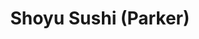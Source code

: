---
layout: place
title: "Shoyu Sushi (Parker)"
permalink: /colorado/parker/shoyu-sushi-parker.html
stateAbbr: CO
stateName: Colorado
cityName: Parker
seo:
  name: "Shoyu Sushi (Parker)"
  type: Restaurant
  links: http://shoyuparker.com/
description: "Looking for sushi in Parker, Colorado? Check out Shoyu Sushi (Parker) for a delightful Japanese dining experience. Enjoy a variety of sushi and other dishes ..."
place_id: ChIJFQscQNyRbIcRvM7CG5rUfS4
photos:
  - name: >-
      places/ChIJFQscQNyRbIcRvM7CG5rUfS4/photos/AeeoHcJZbps4hJnosDZ7-O0KaiI5P1TXBgE-htFbs6_IFOtxaYYCyHoxJII-blyezGsy3a3oRRVntydQU25aVB5vooCx-F2g1ndUV2975BgSDKWW9DAhk0TRe8234tK1xgSE0z7zeAqp_v32-1S0racTTtRj5S7_SNbF3gtg3PvMqhu6o7ofMDzGfrJ0O9t6wz-uviywZ3AG_Qs_iYx1o4AQQPa6u-x8KiM1NCVR8o-WK6a3t2XxA5aW8cvRPVzHgijb_paPIFFAiV4LB6hgY_j5BSM3YpgIqAUfl_PhK7hcMXfIow
    widthPx: 3024
    heightPx: 4032
    authorAttributions:
      - displayName: Shoyu Sushi (Parker)
        uri: https://maps.google.com/maps/contrib/115447532838425514815
        photoUri: >-
          https://lh3.googleusercontent.com/a-/ALV-UjXzKKe-Y_qGMU2RbNm7ymeX2jWUgWPUThpohgETOH1ps8fIsVU=s100-p-k-no-mo
    flagContentUri: >-
      https://www.google.com/local/imagery/report/?cb_client=maps_api_places.places_api&image_key=!1e10!2sAF1QipNV5ngRKk-zwOtdYZUzBiqq0m_yvdJA35ytMgCU&hl=en-US
    googleMapsUri: >-
      https://www.google.com/maps/place//data=!3m4!1e2!3m2!1sAF1QipNV5ngRKk-zwOtdYZUzBiqq0m_yvdJA35ytMgCU!2e10!4m2!3m1!1s0x876c91dc401c0b15:0x2e7dd49a1bc2cebc
  - name: >-
      places/ChIJFQscQNyRbIcRvM7CG5rUfS4/photos/AeeoHcJu0FV-lT-bBCASeoAwPcvY9tkSwrKZMYhvGnOLXXpl9QDEN_C9eEZ1wUF-Mcdu5gW2ADs8MUmfZwgpf-TM8ONRwLObJ57pehtoBbu7OPlDrdvVCzGN8rdr83f_A_tvqTJqm2jurm9LAfg62VlcFjTRE-b-1rBr8cm_apNjyPok328oyEj66I71-RUiUwguYX3YGRRIva-RhB_kKUwH45ciG3poZtLVkljcl1yHN09OUCMlL_kq82PrsJwTa9xiCBIH9oUQbiXpD4fheTY0EQk46f-fh0VP6Khl67kF6EmWkw
    widthPx: 1666
    heightPx: 936
    authorAttributions:
      - displayName: Shoyu Sushi (Parker)
        uri: https://maps.google.com/maps/contrib/115447532838425514815
        photoUri: >-
          https://lh3.googleusercontent.com/a-/ALV-UjXzKKe-Y_qGMU2RbNm7ymeX2jWUgWPUThpohgETOH1ps8fIsVU=s100-p-k-no-mo
    flagContentUri: >-
      https://www.google.com/local/imagery/report/?cb_client=maps_api_places.places_api&image_key=!1e10!2sAF1QipNQ57P50M_cv_8MnKR-1fa2smnIwkkszq96B9k_&hl=en-US
    googleMapsUri: >-
      https://www.google.com/maps/place//data=!3m4!1e2!3m2!1sAF1QipNQ57P50M_cv_8MnKR-1fa2smnIwkkszq96B9k_!2e10!4m2!3m1!1s0x876c91dc401c0b15:0x2e7dd49a1bc2cebc
  - name: >-
      places/ChIJFQscQNyRbIcRvM7CG5rUfS4/photos/AeeoHcJoOYlzbfh0hbC1O4o2lV64-uhitWSz-5gACIfr-PQpLQajZQ5QQIsATBy73NBNNiVYhh582_8wfwq1LpxynY1udjki3qMo6zogQJ78QOxD5FTLAFw5dzANOHHbzIlah0IINroeys48Cs2Q4ted5d6Oa2v93ix9mqV8tQwU2BgMs8CDM4gf9aznlZ5opGruAScv7wg9WQzLksmMIKO541KWT5eVmc6g2FJYmSPfFY-sHXqjleKFKenYRx1_C5nzrpwUxQ1ZqXdsQCpOISv2AyboSp_4u4Lw8TNEd7J0lV-kBectIP6FUV6PyRyJb1ELhjafPu7WCZhEOrk7BZgAnV7VmelxVTlVmmggdGFfgX81qKkuhLqdue0aYE76XslzQcYkHlz96KJFnasLkFmn1BaY5TW0pqZzb1jhZg-aij5nc5Iv
    widthPx: 4032
    heightPx: 3024
    authorAttributions:
      - displayName: Corey R. Bryant
        uri: https://maps.google.com/maps/contrib/100950239711858599908
        photoUri: >-
          https://lh3.googleusercontent.com/a-/ALV-UjVDqMkbzvDyJmfsAjn6fY9W5p9GjTplSEb98_G_VRZvck-UyU6H=s100-p-k-no-mo
    flagContentUri: >-
      https://www.google.com/local/imagery/report/?cb_client=maps_api_places.places_api&image_key=!1e10!2sCIHM0ogKEICAgMCIv8H5pgE&hl=en-US
    googleMapsUri: >-
      https://www.google.com/maps/place//data=!3m4!1e2!3m2!1sCIHM0ogKEICAgMCIv8H5pgE!2e10!4m2!3m1!1s0x876c91dc401c0b15:0x2e7dd49a1bc2cebc
  - name: >-
      places/ChIJFQscQNyRbIcRvM7CG5rUfS4/photos/AeeoHcL-a9JF_Gq9tu6I5ImiV98Nazwaeh831cd20x2q4jCrMHCuYs8VATi9GazEP98cIkxubOQYpWa3-yu8xUgCrZIzsL8LbaKJfw9vf0VrF1_HUDJebNnbcxMtYDpI5jGoUdEoRlNEazEhU2hF6RUTwdLRMA0VZnT-VxWpASb1-8qSRGDWfKkDC7s45MCGAmnAPeDsJ7xKYbBtWNoZPreS7rR9JLg_vdPsFN-Jzdhvp5WL_E_KFLmd_hhBaVwNAxhl3-troq4yEmQ1YIf-7KbZ1QAwUs3hPkLDYlwFEJRovx5Sxg
    widthPx: 4032
    heightPx: 3024
    authorAttributions:
      - displayName: Shoyu Sushi (Parker)
        uri: https://maps.google.com/maps/contrib/115447532838425514815
        photoUri: >-
          https://lh3.googleusercontent.com/a-/ALV-UjXzKKe-Y_qGMU2RbNm7ymeX2jWUgWPUThpohgETOH1ps8fIsVU=s100-p-k-no-mo
    flagContentUri: >-
      https://www.google.com/local/imagery/report/?cb_client=maps_api_places.places_api&image_key=!1e10!2sAF1QipONtRczyum-l98nU1BxTUUOiYGx9SXtn-9AKTfe&hl=en-US
    googleMapsUri: >-
      https://www.google.com/maps/place//data=!3m4!1e2!3m2!1sAF1QipONtRczyum-l98nU1BxTUUOiYGx9SXtn-9AKTfe!2e10!4m2!3m1!1s0x876c91dc401c0b15:0x2e7dd49a1bc2cebc
  - name: >-
      places/ChIJFQscQNyRbIcRvM7CG5rUfS4/photos/AeeoHcJ4qRNQHN_QIDt3-RaansdYFthJlnCXRCF6AMIB4bc4H0yhxeYqdhV0vXttBML9uWkk59tEPmuOt_90tNkd-Rd0g1Wmc0tr34As_fMvTgceAlmTkFzCMhb_8XapuTqYfEo8788OimbmnMcvxX2fMhJ3Qw_Ezg7En81Z4bmBy3VKwp5erdATF_MSyZz2uypoMJP-7fYTvn_c0gjkzgYfWIWkFUGPVZ2FO76t5FRBCZ--kSuzsGNGY4px0lc_Ydi0Km3NVLgjI3_9Snd5B-ITQAem-K1jM9TNc7zhFKnjL-JWfaX-t6s7hSGugbclav00kqvL3DIQewT-MPIffrFtPogbiEUv1yQEuigEtLvVOFvw3e9sjvVsu6qAZxdQYuvF81gSyaZhvEzsKPH-CppjaJScnApmri4Lpqo-bQYq4ckLtTlXA8rd2VnLPhnNHKcB
    widthPx: 4800
    heightPx: 3193
    authorAttributions:
      - displayName: Andrew K
        uri: https://maps.google.com/maps/contrib/103222316938993728155
        photoUri: >-
          https://lh3.googleusercontent.com/a-/ALV-UjWZ4MLiF3B2heRqkJbgA-Y-YqgSx5RnNqf8YQ7i6kEBIPklQLOk=s100-p-k-no-mo
    flagContentUri: >-
      https://www.google.com/local/imagery/report/?cb_client=maps_api_places.places_api&image_key=!1e10!2sCIABIhAIN0uGJRE0A2f18M8AChsX&hl=en-US
    googleMapsUri: >-
      https://www.google.com/maps/place//data=!3m4!1e2!3m2!1sCIABIhAIN0uGJRE0A2f18M8AChsX!2e10!4m2!3m1!1s0x876c91dc401c0b15:0x2e7dd49a1bc2cebc
  - name: >-
      places/ChIJFQscQNyRbIcRvM7CG5rUfS4/photos/AeeoHcIFw9Ynpj-073gpTerI-7QwnwvSbliY7-2u8wnM0KQfQihtHi07_Av3WQleVoMq52_q6kcf0D34YGooJ-gTtWZnZolSSIKrB6pSy0ZDU5G7aSuY-1Nc59JHNykBdRuJiCi3WzxRKAMKUZ3xSSLa34JWJqm0Bzy0qEbtsi096Im2S-xeBO1zzXv8Voutp9bgFje97PdncwldPJHESuzRnc7cgavfA3-ORUFCic8LY2TrhLPcKZHyB-HJyNi-8Xv5yLcqOWIhAOVdngvQHylcaeI2xFs-Zp38AKt2sMey7BOfkAnDSVJ4Ii6HQCFN68Q-X9o2_a8y4dv1YgFrX6Gyw7fi4IRT0qkD58SeX50wv7J0tOXCF-Dq_KzXwmytg89_gG0kzbclNcBI7mbm7Z2WxS5n-jeECKDaceD3hdUq5IXobrYz
    widthPx: 3000
    heightPx: 4000
    authorAttributions:
      - displayName: Aline Young
        uri: https://maps.google.com/maps/contrib/115207149255876442954
        photoUri: >-
          https://lh3.googleusercontent.com/a-/ALV-UjW3J_JTXYcPtsY9mp1ZbK12WcdMEj8-jyoQ_FThuTFlGNYG0MJY=s100-p-k-no-mo
    flagContentUri: >-
      https://www.google.com/local/imagery/report/?cb_client=maps_api_places.places_api&image_key=!1e10!2sCIHM0ogKEICAgICblseFqQE&hl=en-US
    googleMapsUri: >-
      https://www.google.com/maps/place//data=!3m4!1e2!3m2!1sCIHM0ogKEICAgICblseFqQE!2e10!4m2!3m1!1s0x876c91dc401c0b15:0x2e7dd49a1bc2cebc
  - name: >-
      places/ChIJFQscQNyRbIcRvM7CG5rUfS4/photos/AeeoHcKouNp4yrUfrozhAK-w0lkj0zDmZP93g1VQNV_ezKlCpRqXAr7aCm0VPfuFh6D4itn8b-P-Ea_4-C0i3LifGcL1lXWzQTKJ4h6Kf8MjGNIOHszvD56PKUyjEPT2l8eon1QF27qxIe4ZkX7Mv-cGnp3OVRDZZBjOJqYjb5J-Jrhv7vhhQwMOMcAg8GGGPBj1f07P_VCqbYkcbOw-DC-imgDY5Y1zS9cYF7DWo6VX8GAc2RfuP4yk85emfqgBO5mgQWAd5wH5GEHK7L2-NZz693PPicGabsDOPH193hW2knX4LA
    widthPx: 3021
    heightPx: 2748
    authorAttributions:
      - displayName: Shoyu Sushi (Parker)
        uri: https://maps.google.com/maps/contrib/115447532838425514815
        photoUri: >-
          https://lh3.googleusercontent.com/a-/ALV-UjXzKKe-Y_qGMU2RbNm7ymeX2jWUgWPUThpohgETOH1ps8fIsVU=s100-p-k-no-mo
    flagContentUri: >-
      https://www.google.com/local/imagery/report/?cb_client=maps_api_places.places_api&image_key=!1e10!2sAF1QipMenBdJzpGA_pdwtTcpegdcNeGr7M6UE_ABew0-&hl=en-US
    googleMapsUri: >-
      https://www.google.com/maps/place//data=!3m4!1e2!3m2!1sAF1QipMenBdJzpGA_pdwtTcpegdcNeGr7M6UE_ABew0-!2e10!4m2!3m1!1s0x876c91dc401c0b15:0x2e7dd49a1bc2cebc
  - name: >-
      places/ChIJFQscQNyRbIcRvM7CG5rUfS4/photos/AeeoHcJ_HJ4EaU56NbjA-N_UAw_DlqMIKlcFFpJbfcHhMnptQ9XSCJCTHE_PK0xhskcW0bfzLJcxy4Ki56EyTsvnu7HfbzAaReSEr91m1MbajuhxTzlp2LJb21mgf8DbuqD8AkLVtqAcr0uS0y7GMoMPG4zhCkaeA157GKwQwUg54wmcyGhFy6PTJNoqTtPLUg1iPliEoHW66--pUZPkFrYV_6vfzNIvl4fhGzpn03pL3mDfKitCfMiBdvPifhDJA1k2nm-uStJi01XcMYNNBhgBbTn0eqFG5gjXiR1zs3McyQyL5fQq4tJvPWDRgB-5uKcT-Egi6KhyTUo6QtzDXm_cSRJLucPCnNAeoAtjTY1SrsfMGfK7CNufcHbeyI57C9uhmYJ-aE-PdKBSkoVjoVLwrbxK6y5h_8HKhmUgfxpyJ6A
    widthPx: 2268
    heightPx: 4032
    authorAttributions:
      - displayName: Not Today
        uri: https://maps.google.com/maps/contrib/105265376609848047151
        photoUri: >-
          https://lh3.googleusercontent.com/a/ACg8ocIQfKI0gJd4ttMgDNLMlyRtEDDWEOIMh4EpTEWWXd85KwRpGU4=s100-p-k-no-mo
    flagContentUri: >-
      https://www.google.com/local/imagery/report/?cb_client=maps_api_places.places_api&image_key=!1e10!2sCIHM0ogKEICAgIDB-5L9Rw&hl=en-US
    googleMapsUri: >-
      https://www.google.com/maps/place//data=!3m4!1e2!3m2!1sCIHM0ogKEICAgIDB-5L9Rw!2e10!4m2!3m1!1s0x876c91dc401c0b15:0x2e7dd49a1bc2cebc
  - name: >-
      places/ChIJFQscQNyRbIcRvM7CG5rUfS4/photos/AeeoHcKOWt7XLUqTgWjM4bRrwN472yFNAuEVxmDr89aeanbrtZkab6b4eCanFA55nOWarU--NdytD_2ZKhvH1xE83WjOrRhgwOR0wUPCtQ6rx_5jGt9zdAvHfEAAhmQPWr45dKhKUbllFgVcZgAXe10zB3HIU3bH_sO6rrDK5LFxtLdiTmvbD3tFkoVXXOHn0nKt94tGGVWCgn-F3HDmkwwUgKiC_lG8clIiCDmC3pv3LklEQ0Ik0oJ64KpjmXWwjZ2LYRgpK5oTCw2g_c5XAgNaxCpw76WoWJhmKncDSnsn1DgnDw
    widthPx: 1917
    heightPx: 949
    authorAttributions:
      - displayName: Shoyu Sushi (Parker)
        uri: https://maps.google.com/maps/contrib/115447532838425514815
        photoUri: >-
          https://lh3.googleusercontent.com/a-/ALV-UjXzKKe-Y_qGMU2RbNm7ymeX2jWUgWPUThpohgETOH1ps8fIsVU=s100-p-k-no-mo
    flagContentUri: >-
      https://www.google.com/local/imagery/report/?cb_client=maps_api_places.places_api&image_key=!1e10!2sAF1QipMDm9hkPH4V8TF2loToRvF5F1blvpYrgWGQDxt4&hl=en-US
    googleMapsUri: >-
      https://www.google.com/maps/place//data=!3m4!1e2!3m2!1sAF1QipMDm9hkPH4V8TF2loToRvF5F1blvpYrgWGQDxt4!2e10!4m2!3m1!1s0x876c91dc401c0b15:0x2e7dd49a1bc2cebc
  - name: >-
      places/ChIJFQscQNyRbIcRvM7CG5rUfS4/photos/AeeoHcKFtU86GJHsVKLox7ILob-B1bspvHsXs6TxM6HGXbB4J1crt6DH8MfTphICqemWIezbwRtHx1C4CbbbSoPGPjjQqrOlroELulM8-HeQpjRw-5lZ6UzE2WI6u_29PjhD0jmZXbwFOi25LiCEoQdLnGgsQIRhFd4nwPs5a-Vg_BVEP0ZouoLbvu7pFCT5pyVYF8JnUqY2AMBbzB6YJioL7hvYctrvBlPkzJUpJXfXI7s03CpnTA57n9ASPAKAclRFU8NWG-agIFhrVD9LXMMByltfNw2TXccFFw0N2J6wahy9ag
    widthPx: 1917
    heightPx: 945
    authorAttributions:
      - displayName: Shoyu Sushi (Parker)
        uri: https://maps.google.com/maps/contrib/115447532838425514815
        photoUri: >-
          https://lh3.googleusercontent.com/a-/ALV-UjXzKKe-Y_qGMU2RbNm7ymeX2jWUgWPUThpohgETOH1ps8fIsVU=s100-p-k-no-mo
    flagContentUri: >-
      https://www.google.com/local/imagery/report/?cb_client=maps_api_places.places_api&image_key=!1e10!2sAF1QipMl3IE0sc6fF6EVevLFO5JWzCtBIY43_6HDdlgE&hl=en-US
    googleMapsUri: >-
      https://www.google.com/maps/place//data=!3m4!1e2!3m2!1sAF1QipMl3IE0sc6fF6EVevLFO5JWzCtBIY43_6HDdlgE!2e10!4m2!3m1!1s0x876c91dc401c0b15:0x2e7dd49a1bc2cebc
address: 10981 S Parker Rd, Parker, CO 80134, USA
street: 10981 S Parker Rd
city: Parker
state: CO
zip: '80134'
country: USA
neighborhood: Downtown
latitude: '39.516766'
longitude: '-104.767485'
accessibility_options:
  wheelchairAccessibleParking: true
  wheelchairAccessibleEntrance: true
  wheelchairAccessibleRestroom: true
  wheelchairAccessibleSeating: true
business_status: OPERATIONAL
name: Shoyu Sushi (Parker)
google_maps_links:
  directionsUri: >-
    https://www.google.com/maps/dir//''/data=!4m7!4m6!1m1!4e2!1m2!1m1!1s0x876c91dc401c0b15:0x2e7dd49a1bc2cebc!3e0
  placeUri: https://maps.google.com/?cid=3350067456189320892
  writeAReviewUri: >-
    https://www.google.com/maps/place//data=!4m3!3m2!1s0x876c91dc401c0b15:0x2e7dd49a1bc2cebc!12e1
  reviewsUri: >-
    https://www.google.com/maps/place//data=!4m4!3m3!1s0x876c91dc401c0b15:0x2e7dd49a1bc2cebc!9m1!1b1
  photosUri: >-
    https://www.google.com/maps/place//data=!4m3!3m2!1s0x876c91dc401c0b15:0x2e7dd49a1bc2cebc!10e5
primary_type: Japanese Restaurant
opening_hours:
  regular: null
  current: null
secondary_opening_hours:
  regular:
    weekdayDescriptions: null
    type: null
  current:
    weekdayDescriptions: null
    type: null
phone: (303) 805-2188
price_level: PRICE_LEVEL_MODERATE
price_range: $20 &ndash; $30
rating: '4.6'
rating_count: 208
website: http://shoyuparker.com/
reviews: null
parking_options: null
payment_options: null
allow_dogs: null
curbside_pickup: null
delivery: null
dine_in: null
good_for_children: null
good_for_groups: null
good_for_sports: null
live_music: null
menu_for_children: null
outdoor_seating: null
reservable: null
restroom: null
serves_beer: null
serves_breakfast: null
serves_brunch: null
serves_cocktails: null
serves_coffee: null
serves_dinner: null
serves_dessert: null
serves_lunch: null
serves_vegetarian_food: null
serves_wine: null
takeout: null
summary: null

---
